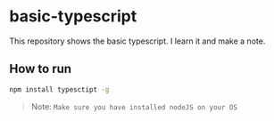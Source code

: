 # basic-typescript

This repository shows the basic typescript. I learn it and make a note.

## How to run

```sh
npm install typesctipt -g
```

> Note: `Make sure you have installed nodeJS on your OS`
